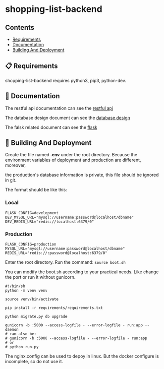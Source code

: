 # shopping-list-backend

## Contents

- [Requirements](#-requirements)
- [Documentation](#-documentation)
- [Building And Deployment](#-building-and-deployment)

## 📋 Requirements

shopping-list-backend requires python3, pip3, python-dev.

## 📖 Documentation

The restful api documentation can see the [restful api](https://github.com/yanzewei/shopping-list-backend/blob/master/documents/RESTFUL_API.md)

The database design document can see the [database design](https://github.com/yanzewei/shopping-list-backend/blob/master/documents/DATABASE_DESIGN.md)

The falsk related document can see the [flask](https://github.com/yanzewei/shopping-list-backend/blob/master/documents/FLASK.md)

## 🎉 Building And Deployment

Create the file named **.env** under the root directory. Because the environment variables of deployment and production are different, moreover,

the production's database information is private, this file should be ignored in git.

The format should be like this:

### Local
```
FLASK_CONFIG=development
DEV_MYSQL_URL="mysql://username:password@localhost/dbname"
DEV_REDIS_URL="redis://localhost:6379/0"
```

### Production
```
FLASK_CONFIG=production
MYSQL_URL="mysql://username:password@localhost/dbname"
REDIS_URL="redis://:password@localhost:6379/0"
```


Enter the root directory. Run the command: `source boot.sh`

You can modify the boot.sh according to your practical needs. Like change the port or run it without gunicorn.
```
#!/bin/sh
python -m venv venv

source venv/bin/activate

pip install -r requirements/requirements.txt

python migrate.py db upgrade

gunicorn -b :5000 --access-logfile - --error-logfile - run:app --daemon
# can also be:
# gunicorn -b :5000 --access-logfile - --error-logfile - run:app
# or
# python run.py
```

The nginx.config can be used to depoy in linux. But the docker configure is incomplete, so do not use it.
